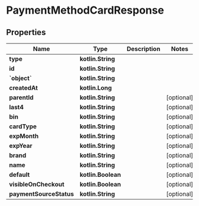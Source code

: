 
# PaymentMethodCardResponse

## Properties
Name | Type | Description | Notes
------------ | ------------- | ------------- | -------------
**type** | **kotlin.String** |  | 
**id** | **kotlin.String** |  | 
**&#x60;object&#x60;** | **kotlin.String** |  | 
**createdAt** | **kotlin.Long** |  | 
**parentId** | **kotlin.String** |  |  [optional]
**last4** | **kotlin.String** |  |  [optional]
**bin** | **kotlin.String** |  |  [optional]
**cardType** | **kotlin.String** |  |  [optional]
**expMonth** | **kotlin.String** |  |  [optional]
**expYear** | **kotlin.String** |  |  [optional]
**brand** | **kotlin.String** |  |  [optional]
**name** | **kotlin.String** |  |  [optional]
**default** | **kotlin.Boolean** |  |  [optional]
**visibleOnCheckout** | **kotlin.Boolean** |  |  [optional]
**paymentSourceStatus** | **kotlin.String** |  |  [optional]



